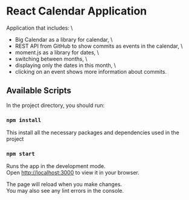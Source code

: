 # React Calendar Application

Application that includes: \
* Big Calendar as a library for calendar, \
* REST API from GitHub to show commits as events in the calendar, \
* moment.js as a library for dates, \
* switching between months, \
* displaying only the dates in this month, \
* clicking on an event shows more information about commits.

## Available Scripts

In the project directory, you should run:

### `npm install`

This install all the necessary packages and dependencies used in the project

### `npm start`

Runs the app in the development mode.\
Open [http://localhost:3000](http://localhost:3000) to view it in your browser.

The page will reload when you make changes.\
You may also see any lint errors in the console.
